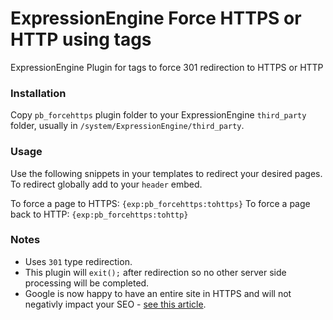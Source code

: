 ExpressionEngine Force HTTPS or HTTP using tags
===========================

ExpressionEngine Plugin for tags to force 301 redirection to HTTPS or HTTP


### Installation
Copy `pb_forcehttps` plugin folder to your ExpressionEngine `third_party` folder, usually in `/system/ExpressionEngine/third_party`.

### Usage
Use the following snippets in your templates to redirect your desired pages. To redirect globally add to your `header` embed.

To force a page to HTTPS: `{exp:pb_forcehttps:tohttps}`
To force a page back to HTTP: `{exp:pb_forcehttps:tohttp}`

### Notes
- Uses `301` type redirection.
- This plugin will `exit();` after redirection so no other server side processing will be completed.
- Google is now happy to have an entire site in HTTPS and will not negativly impact your SEO - [see this article](http://searchengineland.com/google-want-to-switch-to-https-go-ahead-140068).
